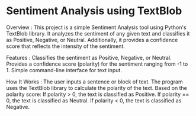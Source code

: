 # Sentiment Analysis using TextBlob
Overview :
This project is a simple Sentiment Analysis tool using Python's TextBlob library. 
It analyzes the sentiment of any given text and classifies it as Positive, Negative, or Neutral. 
Additionally, it provides a confidence score that reflects the intensity of the sentiment.

Features :
Classifies the sentiment as Positive, Negative, or Neutral.
Provides a confidence score (polarity) for the sentiment ranging from -1 to 1.
Simple command-line interface for text input.

How It Works :
The user inputs a sentence or block of text.
The program uses the TextBlob library to calculate the polarity of the text.
Based on the polarity score:
If polarity > 0, the text is classified as Positive.
If polarity == 0, the text is classified as Neutral.
If polarity < 0, the text is classified as Negative.
